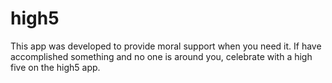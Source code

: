 # high5
This app was developed to provide moral support when you need it. If have accomplished something and no one is around you, celebrate with a high five on the high5 app.
